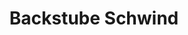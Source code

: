 ---
title: "Backstube Schwind"
url: /seeheim-jugenheim/backstube-schwind-am-grundweg/
shop: Bäckerei
---